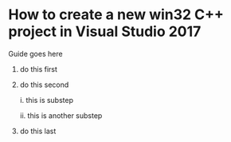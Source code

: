 # How to create a new win32 C++ project in Visual Studio 2017 

Guide goes here

1. do this first 

2. do this second 

   i. this is substep 

   ii. this is another substep 

3. do this last